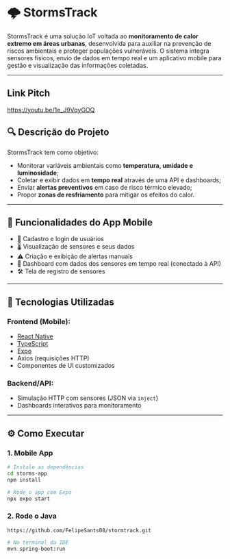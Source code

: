 # 🌩️ StormsTrack

StormsTrack é uma solução IoT voltada ao **monitoramento de calor extremo em áreas urbanas**, desenvolvida para auxiliar na prevenção de riscos ambientais e proteger populações vulneráveis. O sistema integra sensores físicos, envio de dados em tempo real e um aplicativo mobile para gestão e visualização das informações coletadas.

---

## Link Pitch
https://youtu.be/1e_J9VqyGOQ

## 🔍 Descrição do Projeto

StormsTrack tem como objetivo:

- Monitorar variáveis ambientais como **temperatura, umidade e luminosidade**;
- Coletar e exibir dados em **tempo real** através de uma API e dashboards;
- Enviar **alertas preventivos** em caso de risco térmico elevado;
- Propor **zonas de resfriamento** para mitigar os efeitos do calor.

---

## 📱 Funcionalidades do App Mobile

- 📌 Cadastro e login de usuários
- 🌡️ Visualização de sensores e seus dados
- ⚠️ Criação e exibição de alertas manuais
- 📍 Dashboard com dados dos sensores em tempo real (conectado à API)
- 🛠️ Tela de registro de sensores

---

## 🧠 Tecnologias Utilizadas

### Frontend (Mobile):
- [React Native](https://reactnative.dev/)
- [TypeScript](https://www.typescriptlang.org/)
- [Expo](https://expo.dev/)
- Axios (requisições HTTP)
- Componentes de UI customizados

### Backend/API:
- Simulação HTTP com sensores (JSON via `inject`)
- Dashboards interativos para monitoramento

---

## ⚙️ Como Executar

### 1. Mobile App

```bash
# Instale as dependências
cd storms-app
npm install

# Rode o app com Expo
npx expo start
```
### 2. Rode o Java
```url
https://github.com/FelipeSants08/stormtrack.git
```
```bash
# No terminal da IDE
mvn spring-boot:run
```
